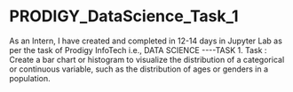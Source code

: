 # PRODIGY_DataScience_Task_1
As an Intern, I have created and completed in 12-14 days in Jupyter Lab as per the task of Prodigy InfoTech i.e., DATA SCIENCE ----TASK 1. 
Task : Create a bar chart or histogram to visualize the distribution of a categorical or continuous variable, such as the distribution of ages or genders in a population.




